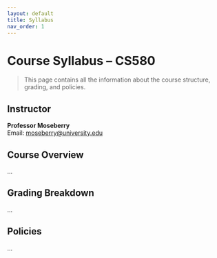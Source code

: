 ```yaml
---
layout: default
title: Syllabus
nav_order: 1
---
```


# Course Syllabus – CS580

> This page contains all the information about the course structure, grading, and policies.

## Instructor
**Professor Moseberry**  
Email: [moseberry@university.edu](mailto:moseberry@university.edu)

## Course Overview
...

## Grading Breakdown
...

## Policies
...
